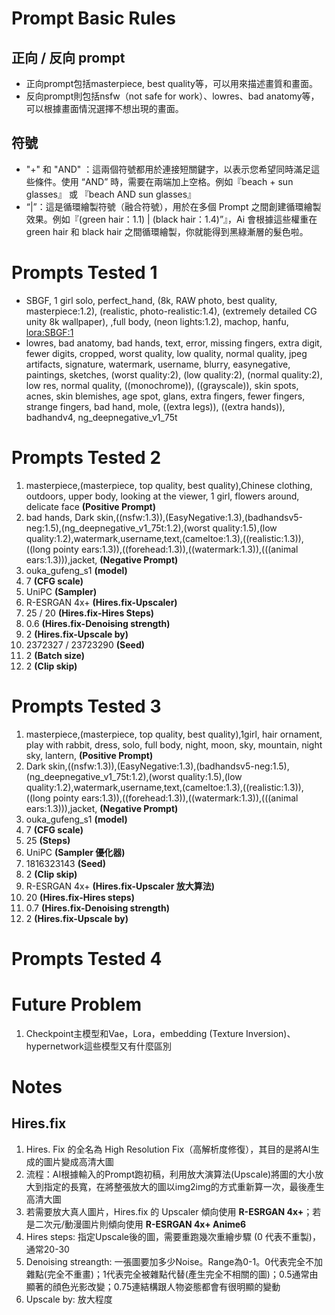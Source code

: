 # Prompt Basic Rules
## 正向 / 反向 prompt
* 正向prompt包括masterpiece, best quality等，可以用來描述畫質和畫面。
* 反向prompt則包括nsfw（not safe for work）、lowres、bad anatomy等，可以根據畫面情況選擇不想出現的畫面。

## 符號
* "+" 和 "AND" ：這兩個符號都用於連接短關鍵字，以表示您希望同時滿足這些條件。使用 “AND” 時，需要在兩端加上空格。例如『beach + sun glasses』 或 『beach AND sun glasses』
* “|”：這是循環繪製符號（融合符號），用於在多個 Prompt 之間創建循環繪製效果。例如『(green hair：1.1) | (black hair：1.4)”』，Ai 會根據這些權重在 green hair 和 black hair 之間循環繪製，你就能得到黑綠漸層的髮色啦。

# Prompts Tested 1
* SBGF, 1 girl solo, perfect_hand, (8k, RAW photo, best quality, masterpiece:1.2), (realistic, photo-realistic:1.4), (extremely detailed CG unity 8k wallpaper), ,full body, (neon lights:1.2), machop, hanfu, <lora:SBGF:1>
* lowres, bad anatomy, bad hands, text, error, missing fingers, extra digit, fewer digits, cropped, worst quality, low quality, normal quality, jpeg artifacts, signature, watermark, username, blurry, easynegative, paintings, sketches, (worst quality:2), (low quality:2), (normal quality:2), low res, normal quality, ((monochrome)), ((grayscale)), skin spots, acnes, skin blemishes, age spot, glans, extra fingers, fewer fingers, strange fingers, bad hand, mole, ((extra legs)), ((extra hands)), badhandv4, ng_deepnegative_v1_75t

# Prompts Tested 2
1. masterpiece,(masterpiece, top quality, best quality),Chinese clothing, outdoors, upper body, looking at the viewer, 1 girl, flowers around, delicate face **(Positive Prompt)**
2. bad hands, Dark skin,((nsfw:1.3)),(EasyNegative:1.3),(badhandsv5-neg:1.5),(ng_deepnegative_v1_75t:1.2),(worst quality:1.5),(low quality:1.2),watermark,username,text,(cameltoe:1.3),((realistic:1.3)),((long pointy ears:1.3)),((forehead:1.3)),((watermark:1.3)),(((animal ears:1.3))),jacket, **(Negative Prompt)**
3. ouka_gufeng_s1 **(model)**
4. 7 **(CFG scale)**
5. UniPC **(Sampler)**
6. R-ESRGAN 4x+ **(Hires.fix-Upscaler)**
7. 25 / 20 **(Hires.fix-Hires Steps)**
8. 0.6 **(Hires.fix-Denoising strength)**
9. 2 **(Hires.fix-Upscale by)**
10. 2372327 / 23723290 **(Seed)**
11. 2 **(Batch size)**
12. 2 **(Clip skip)**

# Prompts Tested 3
1. masterpiece,(masterpiece, top quality, best quality),1girl, hair ornament, play with rabbit, dress,  solo, full body, night, moon, sky, mountain, night sky, lantern, **(Positive Prompt)**
2. Dark skin,((nsfw:1.3)),(EasyNegative:1.3),(badhandsv5-neg:1.5),(ng_deepnegative_v1_75t:1.2),(worst quality:1.5),(low quality:1.2),watermark,username,text,(cameltoe:1.3),((realistic:1.3)),((long pointy ears:1.3)),((forehead:1.3)),((watermark:1.3)),(((animal ears:1.3))),jacket, **(Negative Prompt)**
3. ouka_gufeng_s1 **(model)**
4. 7 **(CFG scale)**
5. 25 **(Steps)**
6. UniPC **(Sampler 優化器)**
7. 1816323143 **(Seed)**
8. 2 **(Clip skip)**
9. R-ESRGAN 4x+ **(Hires.fix-Upscaler 放大算法)**
10. 20 **(Hires.fix-Hires steps)**
11. 0.7 **(Hires.fix-Denoising strength)**
12. 2 **(Hires.fix-Upscale by)** 

# Prompts Tested 4


# Future Problem
1. Checkpoint主模型和Vae，Lora，embedding (Texture Inversion)、hypernetwork這些模型又有什麼區別

# Notes
## Hires.fix
1. Hires. Fix 的全名為 High Resolution Fix（高解析度修復），其目的是將AI生成的圖片變成高清大圖
2. 流程：AI根據輸入的Prompt跑初稿，利用放大演算法(Upscale)將圖的大小放大到指定的長寬，在將整張放大的圖以img2img的方式重新算一次，最後產生高清大圖 
3. 若需要放大真人圖片，Hires.fix 的 Upscaler 傾向使用 **R-ESRGAN 4x+**；若是二次元/動漫圖片則傾向使用 **R-ESRGAN 4x+ Anime6**
4. Hires steps: 指定Upscale後的圖，需要重跑幾次重繪步驟 (0 代表不重製)，通常20-30
5. Denoising streangth: 一張圖要加多少Noise。Range為0-1。0代表完全不加雜點(完全不重畫)；1代表完全被雜點代替(產生完全不相關的圖)；0.5通常由顯著的顔色光影改變；0.75連結構跟人物姿態都會有很明顯的變動
6. Upscale by: 放大程度
